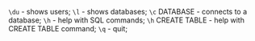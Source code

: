 `\du` - shows users;
`\l` - shows databases;
`\c` DATABASE - connects to a database;
`\h` - help with SQL commands;
`\h` CREATE TABLE - help with CREATE TABLE command;
`\q` - quit;
